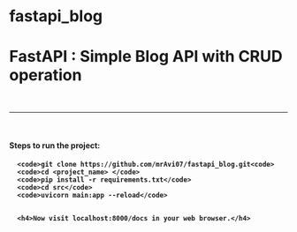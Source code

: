 # fastapi_blog
<h1>FastAPI : Simple Blog API with CRUD operation</h1>
<br>
<hr>

<br>
<h4>Steps to run the project: <h4>

      <code>git clone https://github.com/mrAvi07/fastapi_blog.git<code>
      <code>cd <project_name> </code>
      <code>pip install -r requirements.txt</code>
      <code>cd src</code>
      <code>uvicorn main:app --reload</code>
      
      
      <h4>Now visit localhost:8000/docs in your web browser.</h4>
